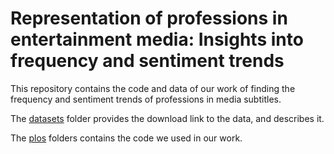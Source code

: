 # Representation of professions in entertainment media: Insights into frequency and sentiment trends

This repository contains the code and data of our work of finding the frequency and sentiment trends of professions in media subtitles.

The [datasets](/datasets/) folder provides the download link to the data, and describes it.

The [plos](/plos/) folders contains the code we used in our work.
